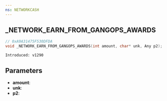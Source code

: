 ```yaml
---
ns: NETWORKCASH
---
```

## _NETWORK_EARN_FROM_GANGOPS_AWARDS

```c
// 0xA9A31475F530DFDA
void _NETWORK_EARN_FROM_GANGOPS_AWARDS(int amount, char* unk, Any p2);
```

```
Introduced: v1290
```

## Parameters
* **amount**:
* **unk**:
* **p2**:

